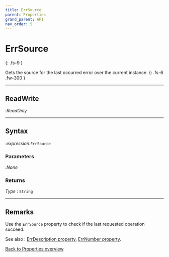 ```yaml
---
title: ErrSource
parent: Properties
grand_parent: API
nav_order: 5
---
```


# ErrSource
{: .fs-9 }

Gets the source for the last occurred error over the current instance.
{: .fs-6 .fw-300 }

---

## ReadWrite
:_ReadOnly_

---

## Syntax
:*expression*.`ErrSource`

### Parameters
:_None_

### Returns

*Type*
: `String`

---

## Remarks

Use the `ErrSource` property to check if the last requested operation succeed.

See also
:  [ErrDescription property](https://ws-garcia.github.io/VBA-CSV-interface/api/properties/errors/errdescription.html), [ErrNumber property](https://ws-garcia.github.io/VBA-CSV-interface/api/properties/errors/errnumber.html).

[Back to Properties overview](https://ws-garcia.github.io/VBA-CSV-interface/api/properties/)